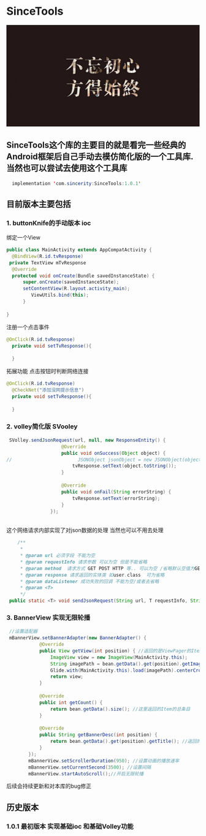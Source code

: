 # SinceTools
 ![since.png](https://github.com/Sincerityzz/SinceUtils/blob/master/img/bg.jpg?raw=true)
## SinceTools这个库的主要目的就是看完一些经典的Android框架后自己手动去模仿简化版的一个工具库.当然也可以尝试去使用这个工具库
```java
  implementation 'com.sincerity:SinceTools:1.0.1'
```
## 目前版本主要包括 
 ### 1. buttonKnife的手动版本 ioc 
 绑定一个View 
  ```java
  public class MainActivity extends AppCompatActivity {
    @BindView(R.id.tvResponse)
   private TextView mTvResponse
    @Override
    protected void onCreate(Bundle savedInstanceState) {
        super.onCreate(savedInstanceState);
        setContentView(R.layout.activity_main);
           ViewUtils.bind(this);
        }
        
  }
  ```
  注册一个点击事件
  ```java
  @OnClick(R.id.tvResponse)
    private void setTvResponse(){
        
    }

  ```
  拓展功能 点击按钮时判断网络连接
  ```java
  @OnClick(R.id.tvResponse)
    @CheckNet("添加没网提示信息")
    private void setTvResponse(){

    }
  ```
 ### 2. volley简化版 SVooley 
```java
 SVolley.sendJsonRequest(url, null, new ResponseEntity() {
                    @Override
                    public void onSuccess(Object object) {
//                        JSONObject jsonObject = new JSONObject(object.toString())
                        tvResponse.setText(object.toString());
                    }

                    @Override
                    public void onFail(String errorString) {
                        tvResponse.setText(errorString);
                    }
                });
                
```
这个网络请求内部实现了对json数据的处理 当然也可以不用去处理
```java
    /**
     *
     * @param url 必须字段 不能为空
     * @param requestInfo 请求参数 可以为空 但是不能省略
     * @param method  请求方式 GET POST HTTP 等.. 可以为空 /省略默认空值为GET
     * @param response 请求返回的实体类 如user.class  可为省略
     * @param dataListener 成功失败的回调 不能为空/或者去省略
     * @param <T>
     */
 public static <T> void sendJsonRequest(String url, T requestInfo, String method, Class response, ResponseEntity dataListener)
```
### 3. BannerView 实现无限轮播
```java
 //设置适配器
 mBannerView.setBannerAdapter(new BannerAdapter() {
            @Override
            public View getView(int position) { //返回的是ViewPager的ItemView
                ImageView view = new ImageView(MainActivity.this);
                String imagePath = bean.getData().get(position).getImagePath();
                Glide.with(MainActivity.this).load(imagePath).centerCrop().into(view);
                return view;
            }

            @Override
            public int getCount() {
                return bean.getData().size(); //这里返回的Item的总条目
            }

            @Override
            public String getBannerDesc(int position) {
                return bean.getData().get(position).getTitle(); //返回的是Banner的页面描述 如果没有描述可以忽略
            }
        });
        mBannerView.setScrollerDuration(950); //设置动画的播放速率
        mBannerView.setCurrentSecond(3500); //设置间隔
        mBannerView.startAutoScroll();//开启无限轮播
```
后续会持续更新和对本库的bug修正

## 历史版本 
### 1.0.1 最初版本 实现基础ioc 和基础Volley功能 
